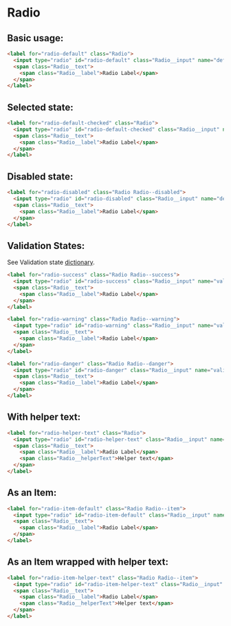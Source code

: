 # Radio

## Basic usage:

```html
<label for="radio-default" class="Radio">
  <input type="radio" id="radio-default" class="Radio__input" name="default" />
  <span class="Radio__text">
    <span class="Radio__label">Radio Label</span>
  </span>
</label>
```

## Selected state:

```html
<label for="radio-default-checked" class="Radio">
  <input type="radio" id="radio-default-checked" class="Radio__input" name="default" checked />
  <span class="Radio__text">
    <span class="Radio__label">Radio Label</span>
  </span>
</label>
```

## Disabled state:

```html
<label for="radio-disabled" class="Radio Radio--disabled">
  <input type="radio" id="radio-disabled" class="Radio__input" name="default" disabled />
  <span class="Radio__text">
    <span class="Radio__label">Radio Label</span>
  </span>
</label>
```

## Validation States:

See Validation state [dictionary][dictionary-validation].

```html
<label for="radio-success" class="Radio Radio--success">
  <input type="radio" id="radio-success" class="Radio__input" name="validation" />
  <span class="Radio__text">
    <span class="Radio__label">Radio Label</span>
  </span>
</label>

<label for="radio-warning" class="Radio Radio--warning">
  <input type="radio" id="radio-warning" class="Radio__input" name="validation" />
  <span class="Radio__text">
    <span class="Radio__label">Radio Label</span>
  </span>
</label>

<label for="radio-danger" class="Radio Radio--danger">
  <input type="radio" id="radio-danger" class="Radio__input" name="validation" />
  <span class="Radio__text">
    <span class="Radio__label">Radio Label</span>
  </span>
</label>
```

## With helper text:

```html
<label for="radio-helper-text" class="Radio">
  <input type="radio" id="radio-helper-text" class="Radio__input" name="helperText" />
  <span class="Radio__text">
    <span class="Radio__label">Radio Label</span>
    <span class="Radio__helperText">Helper text</span>
  </span>
</label>
```

## As an Item:

```html
<label for="radio-item-default" class="Radio Radio--item">
  <input type="radio" id="radio-item-default" class="Radio__input" name="item" />
  <span class="Radio__text">
    <span class="Radio__label">Radio Label</span>
  </span>
</label>
```

## As an Item wrapped with helper text:

```html
<label for="radio-item-helper-text" class="Radio Radio--item">
  <input type="radio" id="radio-item-helper-text" class="Radio__input" name="item" />
  <span class="Radio__text">
    <span class="Radio__label">Radio Label</span>
    <span class="Radio__helperText">Helper text</span>
  </span>
</label>
```

[dictionary-validation]: https://github.com/lmc-eu/spirit-design-system/blob/main/docs/DICTIONARIES.md#validation
